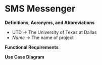 # SMS Messenger

**Definitions, Acronyms, and Abbreviations**

- UTD -> The University of Texas at Dallas  
- *Name*  ->  The name of project


**Functional Requirements**


**Use Case Diagram**


